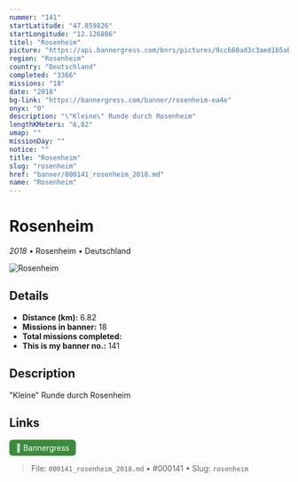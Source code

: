 ```yaml
---
nummer: "141"
startLatitude: "47.859826"
startLongitude: "12.126886"
titel: "Rosenheim"
picture: "https://api.bannergress.com/bnrs/pictures/9cc660ad3c3aed1b5abec849b8c7aaf8"
region: "Rosenheim"
country: "Deutschland"
completed: "3366"
missions: "18"
date: "2018"
bg-link: "https://bannergress.com/banner/rosenheim-ea4e"
onyx: "0"
description: "\"Kleine\" Runde durch Rosenheim"
lengthKMeters: "6,82"
umap: ""
missionDay: ""
notice: ""
title: "Rosenheim"
slug: "rosenheim"
href: "banner/000141_rosenheim_2018.md"
name: "Rosenheim"
---
```

# Rosenheim

*2018* • Rosenheim • Deutschland

![Rosenheim](https://api.bannergress.com/bnrs/pictures/9cc660ad3c3aed1b5abec849b8c7aaf8)



## Details
- **Distance (km):** 6.82
- **Missions in banner:** 18
- **Total missions completed:** 
- **This is my banner no.:** 141



## Description
"Kleine" Runde durch Rosenheim



## Links
<a href="https://bannergress.com/banner/rosenheim-ea4e" target="_blank" style="display:inline-block;margin-right:8px;padding:6px 12px;background:#3c8b3c;color:#fff;text-decoration:none;border-radius:6px;">🔗 Bannergress</a>



> File: `000141_rosenheim_2018.md` • #000141 • Slug: `rosenheim`
